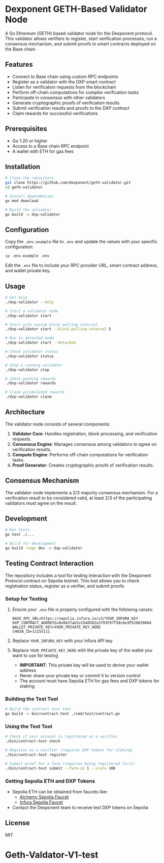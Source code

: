 # Dexponent GETH-Based Validator Node

A Go Ethereum (GETH) based validator node for the Dexponent protocol. This validator allows verifiers to register, start verification processes, run a consensus mechanism, and submit proofs to smart contracts deployed on the Base chain.

## Features

- Connect to Base chain using custom RPC endpoints
- Register as a validator with the DXP smart contract
- Listen for verification requests from the blockchain
- Perform off-chain computations for complex verification tasks
- Participate in consensus with other validators
- Generate cryptographic proofs of verification results
- Submit verification results and proofs to the DXP contract
- Claim rewards for successful verifications

## Prerequisites

- Go 1.20 or higher
- Access to a Base chain RPC endpoint
- A wallet with ETH for gas fees

## Installation

```bash
# Clone the repository
git clone https://github.com/dexponent/geth-validator.git
cd geth-validator

# Install dependencies
go mod download

# Build the validator
go build -o dxp-validator
```

## Configuration

Copy the `.env.example` file to `.env` and update the values with your specific configuration:

```bash
cp .env.example .env
```

Edit the `.env` file to include your RPC provider URL, smart contract address, and wallet private key.

## Usage

```bash
# Get help
./dxp-validator --help

# Start a validator node
./dxp-validator start

# Start with custom block polling interval
./dxp-validator start --block-polling-interval 5

# Run in detached mode
./dxp-validator start --detached

# Check validator status
./dxp-validator status

# Stop a running validator
./dxp-validator stop

# Check pending rewards
./dxp-validator rewards

# Claim accumulated rewards
./dxp-validator claim
```

## Architecture

The validator node consists of several components:

1. **Validator Core**: Handles registration, block processing, and verification requests.
2. **Consensus Engine**: Manages consensus among validators to agree on verification results.
3. **Compute Engine**: Performs off-chain computations for verification tasks.
4. **Proof Generator**: Creates cryptographic proofs of verification results.

## Consensus Mechanism

The validator node implements a 2/3 majority consensus mechanism. For a verification result to be considered valid, at least 2/3 of the participating validators must agree on the result.

## Development

```bash
# Run tests
go test ./...

# Build for development
go build -tags dev -o dxp-validator
```

## Testing Contract Interaction

The repository includes a tool for testing interaction with the Dexponent Protocol contract on Sepolia testnet. This tool allows you to check registration status, register as a verifier, and submit proofs.

### Setup for Testing

1. Ensure your `.env` file is properly configured with the following values:
   ```
   BASE_RPC_URL=https://sepolia.infura.io/v3/YOUR_INFURA_KEY
   DXP_CONTRACT_ADDRESS=0x8437ab3cCb485D2a3793F97f58c6e3F926039684
   WALLET_PRIVATE_KEY=YOUR_PRIVATE_KEY_HERE
   CHAIN_ID=11155111
   ```

2. Replace `YOUR_INFURA_KEY` with your Infura API key
3. Replace `YOUR_PRIVATE_KEY_HERE` with the private key of the wallet you want to use for testing
   - **IMPORTANT**: This private key will be used to derive your wallet address
   - Never share your private key or commit it to version control
   - The account must have Sepolia ETH for gas fees and DXP tokens for staking

### Building the Test Tool

```bash
# Build the contract test tool
go build -o bin/contract-test ./cmd/test/contract.go
```

### Using the Test Tool

```bash
# Check if your account is registered as a verifier
./bin/contract-test check

# Register as a verifier (requires DXP tokens for staking)
./bin/contract-test register

# Submit proof for a farm (requires being registered first)
./bin/contract-test submit --farm-id 1 --score 100
```

### Getting Sepolia ETH and DXP Tokens

- Sepolia ETH can be obtained from faucets like:
  - [Alchemy Sepolia Faucet](https://sepoliafaucet.com/)
  - [Infura Sepolia Faucet](https://www.infura.io/faucet/sepolia)
- Contact the Dexponent team to receive test DXP tokens on Sepolia

## License

MIT
# Geth-Valdator-V1-test
